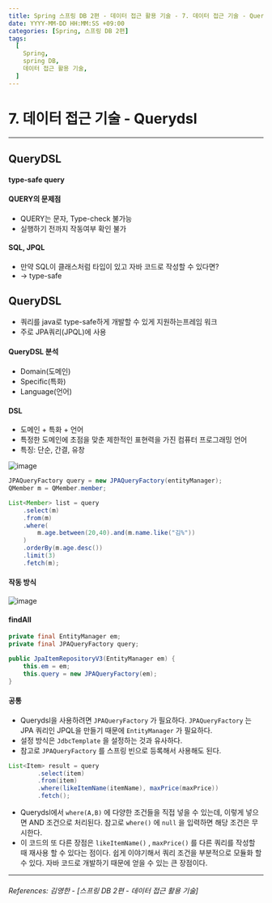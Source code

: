 ```yaml
---
title: Spring 스프링 DB 2편 - 데이터 접근 활용 기술 - 7. 데이터 접근 기술 - Querydsl
date: YYYY-MM-DD HH:MM:SS +09:00
categories: [Spring, 스프링 DB 2편]
tags:
  [
    Spring,
    spring DB,
    데이터 접근 활용 기술,
  ]
---
```


# 7. 데이터 접근 기술 - Querydsl

----

## QueryDSL
#### type-safe query
 
#### QUERY의 문제점
* QUERY는 문자, Type-check 불가능
* 실행하기 전까지 작동여부 확인 불가

#### SQL, JPQL
* 만약 SQL이 클래스처럼 타입이 있고 자바 코드로 작성할 수 있다면?
* -> type-safe

## QueryDSL
- 쿼리를 java로 type-safe하게 개발할 수 있게 지원하는프레임 워크
- 주로 JPA쿼리(JPQL)에 사용

#### QueryDSL 분석
* Domain(도메인)
* Specific(특화)
* Language(언어)

#### DSL
* 도메인 + 특화 + 언어
* 특정한 도메인에 초점을 맞춘 제한적인 표현력을 가진 컴퓨터 프로그래밍 언어
* 특징: 단순, 간결, 유창

![image](https://github.com/tomy8964/CodingTestExercise/assets/103511161/b36f5511-e080-488f-8285-f0bcfb75a6d7)

```java
JPAQueryFactory query = new JPAQueryFactory(entityManager);
QMember m = QMember.member;

List<Member> list = query
    .select(m)
    .from(m)
    .where(
        m.age.between(20,40).and(m.name.like("김%"))
    )
    .orderBy(m.age.desc())
    .limit(3)
    .fetch(m);
```

#### 작동 방식
![image](https://github.com/tomy8964/CodingTestExercise/assets/103511161/7947551d-9ab3-475f-97f2-700edfbb1627)

#### findAll
```java
private final EntityManager em;
private final JPAQueryFactory query;

public JpaItemRepositoryV3(EntityManager em) {
    this.em = em;
    this.query = new JPAQueryFactory(em);
}
```
#### 공통
* Querydsl을 사용하려면 `JPAQueryFactory` 가 필요하다. `JPAQueryFactory` 는 JPA 쿼리인 JPQL을
만들기 때문에 `EntityManager` 가 필요하다.
* 설정 방식은 `JdbcTemplate` 을 설정하는 것과 유사하다. 
* 참고로 `JPAQueryFactory` 를 스프링 빈으로 등록해서 사용해도 된다.
```java
List<Item> result = query
        .select(item)
        .from(item)
        .where(likeItemName(itemName), maxPrice(maxPrice))
        .fetch();
```
* Querydsl에서 `where(A,B)` 에 다양한 조건들을 직접 넣을 수 있는데, 이렇게 넣으면 AND 조건으로
처리된다. 참고로 `where()` 에 `null` 을 입력하면 해당 조건은 무시한다.
* 이 코드의 또 다른 장점은 `likeItemName()` , `maxPrice()` 를 다른 쿼리를 작성할 때 재사용 할 수 있다는
점이다. 쉽게 이야기해서 쿼리 조건을 부분적으로 모듈화 할 수 있다. 자바 코드로 개발하기 때문에 얻을 수
있는 큰 장점이다.

----  

###### References: 김영한 - [스프링 DB 2편 - 데이터 접근 활용 기술]
